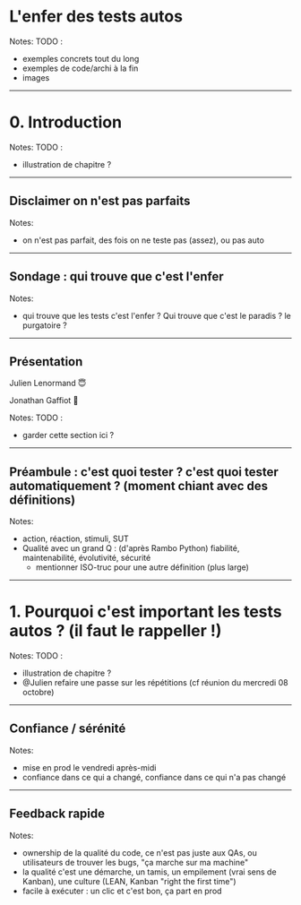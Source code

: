 # L'enfer des tests autos

Notes:
TODO :
* exemples concrets tout du long
* exemples de code/archi à la fin
* images

---

# 0. Introduction

Notes:
TODO :
- illustration de chapitre ?

---

## Disclaimer on n'est pas parfaits

Notes:
* on n'est pas parfait, des fois on ne teste pas (assez), ou pas auto

---

## Sondage : qui trouve que c'est l'enfer

Notes:
* qui trouve que les tests c'est l'enfer ? Qui trouve que c'est le paradis ? le purgatoire ?

---

## Présentation

Julien Lenormand 😇

Jonathan Gaffiot 👹

Notes:
TODO :
* garder cette section ici ?

---

## Préambule : c'est quoi tester ? c'est quoi tester automatiquement ? (moment chiant avec des définitions)

Notes:
* action, réaction, stimuli, SUT
* Qualité avec un grand Q : (d'après Rambo Python) fiabilité, maintenabilité, évolutivité, sécurité
    * mentionner ISO-truc pour une autre définition (plus large)

---

# 1. Pourquoi c'est important les tests autos ? (il faut le rappeller !)

Notes:
TODO :
* illustration de chapitre ?
* @Julien refaire une passe sur les répétitions (cf réunion du mercredi 08 octobre)

---

## Confiance / sérénité

Notes:
* mise en prod le vendredi après-midi
* confiance dans ce qui a changé, confiance dans ce qui n'a pas changé

---

## Feedback rapide

Notes:
* ownership de la qualité du code, ce n'est pas juste aux QAs, ou utilisateurs de trouver les bugs, "ça marche sur ma machine"
* la qualité c'est une démarche, un tamis, un empilement (vrai sens de Kanban), une culture (LEAN, Kanban "right the first time")
* facile à exécuter : un clic et c'est bon, ça part en prod
